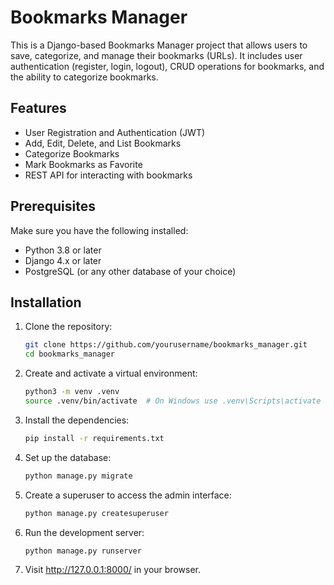 # Bookmarks Manager

This is a Django-based Bookmarks Manager project that allows users to save, categorize, and manage their bookmarks (URLs). It includes user authentication (register, login, logout), CRUD operations for bookmarks, and the ability to categorize bookmarks.

## Features

- User Registration and Authentication (JWT)
- Add, Edit, Delete, and List Bookmarks
- Categorize Bookmarks
- Mark Bookmarks as Favorite
- REST API for interacting with bookmarks

## Prerequisites

Make sure you have the following installed:

- Python 3.8 or later
- Django 4.x or later
- PostgreSQL (or any other database of your choice)

## Installation

1. Clone the repository:
   ```bash
   git clone https://github.com/yourusername/bookmarks_manager.git
   cd bookmarks_manager
2. Create and activate a virtual environment:
   ```bash
   python3 -m venv .venv
   source .venv/bin/activate  # On Windows use .venv\Scripts\activate
3. Install the dependencies:
   ```bash
   pip install -r requirements.txt
4. Set up the database:
   ```bash
   python manage.py migrate
5. Create a superuser to access the admin interface:
   ```bash
   python manage.py createsuperuser
6. Run the development server:
   ```bash
   python manage.py runserver
7. Visit http://127.0.0.1:8000/ in your browser.
